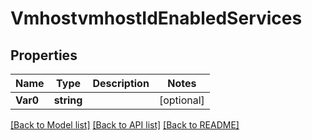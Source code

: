 # VmhostvmhostIdEnabledServices

## Properties
Name | Type | Description | Notes
------------ | ------------- | ------------- | -------------
**Var0** | **string** |  | [optional] 

[[Back to Model list]](../README.md#documentation-for-models) [[Back to API list]](../README.md#documentation-for-api-endpoints) [[Back to README]](../README.md)


